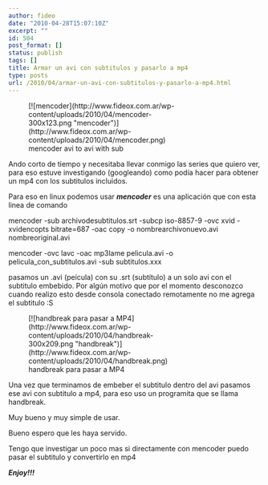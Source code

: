 ```yaml
---
author: fideo
date: "2010-04-28T15:07:10Z"
excerpt: ""
id: 504
post_format: []
status: publish
tags: []
title: Armar un avi con subtitulos y pasarlo a mp4
type: posts
url: /2010/04/armar-un-avi-con-subtitulos-y-pasarlo-a-mp4.html
---
```

<figure aria-describedby="caption-attachment-506" class="wp-caption alignleft" id="attachment_506" style="width: 300px">[![mencoder](http://www.fideox.com.ar/wp-content/uploads/2010/04/mencoder-300x123.png "mencoder")](http://www.fideox.com.ar/wp-content/uploads/2010/04/mencoder.png)<figcaption class="wp-caption-text" id="caption-attachment-506">mencoder avi to avi with sub</figcaption></figure>

Ando corto de tiempo y necesitaba llevar conmigo las series que quiero ver, para eso estuve investigando (googleando) como podía hacer para obtener un mp4 con los subtitulos incluidos.

Para eso en linux podemos usar ***mencoder*** es una aplicación que con esta linea de comando

mencoder -sub archivodesubtitulos.srt -subcp iso-8857-9 -ovc xvid -xvidencopts bitrate=687 -oac copy -o nombrearchivonuevo.avi nombreoriginal.avi

<span>mencoder -ovc lavc -oac mp3lame pelicula.avi -o pelicula\_con\_subtitulos.avi -sub subtitulos.xxx</span>

pasamos un .avi (peícula) con su .srt (subtítulo) a un solo avi con el subtitulo embebido. Por algún motivo que por el momento desconozco cuando realizo esto desde consola conectado remotamente no me agrega el subtitulo :S

<figure aria-describedby="caption-attachment-508" class="wp-caption alignright" id="attachment_508" style="width: 300px">[![handbreak para pasar a MP4](http://www.fideox.com.ar/wp-content/uploads/2010/04/handbreak-300x209.png "handbreak")](http://www.fideox.com.ar/wp-content/uploads/2010/04/handbreak.png)<figcaption class="wp-caption-text" id="caption-attachment-508">handbreak para pasar a MP4</figcaption></figure>

Una vez que terminamos de embeber el subtitulo dentro del avi pasamos ese avi con subtitulo a mp4, para eso uso un programita que se llama handbreak.

Muy bueno y muy simple de usar.

Bueno espero que les haya servido.

Tengo que investigar un poco mas si directamente con mencoder puedo pasar el subtitulo y convertirlo en mp4

***Enjoy!!!***

